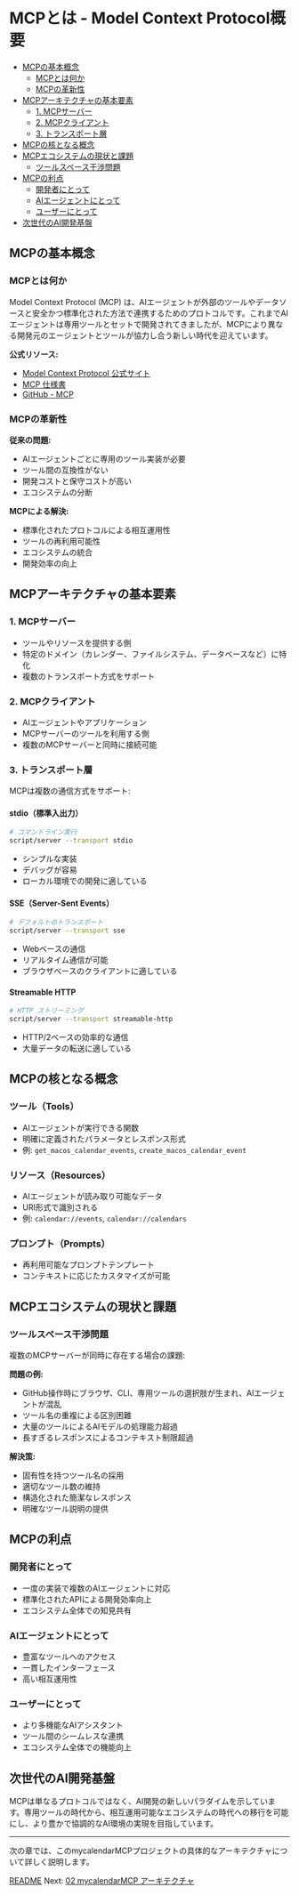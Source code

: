 # MCPとは - Model Context Protocol概要

- [MCPの基本概念](#mcpの基本概念)
  - [MCPとは何か](#mcpとは何か)
  - [MCPの革新性](#mcpの革新性)
- [MCPアーキテクチャの基本要素](#mcpアーキテクチャの基本要素)
  - [1. MCPサーバー](#1-mcpサーバー)
  - [2. MCPクライアント](#2-mcpクライアント)
  - [3. トランスポート層](#3-トランスポート層)
- [MCPの核となる概念](#mcpの核となる概念)
- [MCPエコシステムの現状と課題](#mcpエコシステムの現状と課題)
  - [ツールスペース干渉問題](#ツールスペース干渉問題)
- [MCPの利点](#mcpの利点)
  - [開発者にとって](#開発者にとって)
  - [AIエージェントにとって](#aiエージェントにとって)
  - [ユーザーにとって](#ユーザーにとって)
- [次世代のAI開発基盤](#次世代のai開発基盤)

## MCPの基本概念

### MCPとは何か

Model Context Protocol (MCP) は、AIエージェントが外部のツールやデータソースと安全かつ標準化された方法で連携するためのプロトコルです。これまでAIエージェントは専用ツールとセットで開発されてきましたが、MCPにより異なる開発元のエージェントとツールが協力し合う新しい時代を迎えています。

**公式リソース:**
- [Model Context Protocol 公式サイト](https://modelcontextprotocol.io/)
- [MCP 仕様書](https://spec.modelcontextprotocol.io/)
- [GitHub - MCP](https://github.com/modelcontextprotocol)

### MCPの革新性

**従来の問題:**
- AIエージェントごとに専用のツール実装が必要
- ツール間の互換性がない
- 開発コストと保守コストが高い
- エコシステムの分断

**MCPによる解決:**
- 標準化されたプロトコルによる相互運用性
- ツールの再利用可能性
- エコシステムの統合
- 開発効率の向上

## MCPアーキテクチャの基本要素

### 1. MCPサーバー
- ツールやリソースを提供する側
- 特定のドメイン（カレンダー、ファイルシステム、データベースなど）に特化
- 複数のトランスポート方式をサポート

### 2. MCPクライアント
- AIエージェントやアプリケーション
- MCPサーバーのツールを利用する側
- 複数のMCPサーバーと同時に接続可能

### 3. トランスポート層
MCPは複数の通信方式をサポート:

#### stdio（標準入出力）
```bash
# コマンドライン実行
script/server --transport stdio
```
- シンプルな実装
- デバッグが容易
- ローカル環境での開発に適している

#### SSE（Server-Sent Events）
```bash
# デフォルトのトランスポート
script/server --transport sse
```
- Webベースの通信
- リアルタイム通信が可能
- ブラウザベースのクライアントに適している

#### Streamable HTTP
```bash
# HTTP ストリーミング
script/server --transport streamable-http
```
- HTTP/2ベースの効率的な通信
- 大量データの転送に適している

## MCPの核となる概念

### ツール（Tools）
- AIエージェントが実行できる関数
- 明確に定義されたパラメータとレスポンス形式
- 例: `get_macos_calendar_events`, `create_macos_calendar_event`

### リソース（Resources）
- AIエージェントが読み取り可能なデータ
- URI形式で識別される
- 例: `calendar://events`, `calendar://calendars`

### プロンプト（Prompts）
- 再利用可能なプロンプトテンプレート
- コンテキストに応じたカスタマイズが可能

## MCPエコシステムの現状と課題

### ツールスペース干渉問題

複数のMCPサーバーが同時に存在する場合の課題:

**問題の例:**
- GitHub操作時にブラウザ、CLI、専用ツールの選択肢が生まれ、AIエージェントが混乱
- ツール名の重複による区別困難
- 大量のツールによるAIモデルの処理能力超過
- 長すぎるレスポンスによるコンテキスト制限超過

**解決策:**
- 固有性を持つツール名の採用
- 適切なツール数の維持
- 構造化された簡潔なレスポンス
- 明確なツール説明の提供

## MCPの利点

### 開発者にとって
- 一度の実装で複数のAIエージェントに対応
- 標準化されたAPIによる開発効率向上
- エコシステム全体での知見共有

### AIエージェントにとって
- 豊富なツールへのアクセス
- 一貫したインターフェース
- 高い相互運用性

### ユーザーにとって
- より多機能なAIアシスタント
- ツール間のシームレスな連携
- エコシステム全体での機能向上

## 次世代のAI開発基盤

MCPは単なるプロトコルではなく、AI開発の新しいパラダイムを示しています。専用ツールの時代から、相互運用可能なエコシステムの時代への移行を可能にし、より豊かで協調的なAI環境の実現を目指しています。

---

次の章では、このmycalendarMCPプロジェクトの具体的なアーキテクチャについて詳しく説明します。

[README](./README.md)
Next: [02 mycalendarMCP アーキテクチャ](./02-architecture.md)
